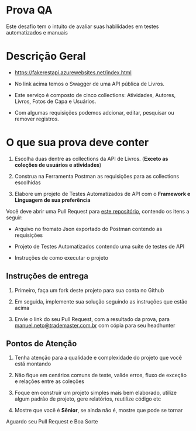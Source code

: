 # Prova QA

Este desafio tem o intuito de avaliar suas habilidades em testes automatizados e manuais

# Descrição Geral

- https://fakerestapi.azurewebsites.net/index.html

- No link acima temos o Swagger de uma API pública de Livros.

- Este serviço é composto de cinco collections: Atividades, Autores, Livros, Fotos de Capa e Usuários.

- Com algumas requisições podemos adcionar, editar, pesquisar ou remover registros.

# O que sua prova deve conter

1. Escolha duas dentre as collections da API de Livros. (**Exceto as coleções de usuários e atividades**)

2. Construa na Ferramenta Postman as requisições para as collections escolhidas

3. Elabore um projeto de Testes Automatizados de API com o **Framework e Linguagem de sua preferência**

Você deve abrir uma Pull Request para [este repositório](https://github.com/mbnetobr/prova-qa), contendo os itens a seguir:

- Arquivo no fromato Json exportado do Postman contendo as requisições

- Projeto de Testes Automatizados contendo uma suíte de testes de API

- Instruções de como executar o projeto

## Instruções de entrega

1. Primeiro, faça um fork deste projeto para sua conta no Github
 
2. Em seguida, implemente sua solução seguindo as instruções que estão acima

3. Envie o link do seu Pull Request, com a resultado da prova, para manuel.neto@trademaster.com.br com cópia para seu headhunter

## Pontos de Atenção

1. Tenha atenção para a qualidade e complexidade do projeto que você está montando

2. Não fique em cenários comuns de teste, valide erros, fluxo de exceção e relações entre as coleções

3. Foque em construir um projeto simples mais bem elaborado, utilize algum padrão de projeto, gere relatórios, reutilize código etc

4. Mostre que você é **Sênior**, se ainda não é, mostre que pode se tornar

Aguardo seu Pull Request e Boa Sorte
